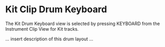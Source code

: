 # Kit Clip Drum Keyboard

The Kit Drum Keyboard view is selected by pressing KEYBOARD from the Instrument Clip View for Kit tracks. 

... insert description of this drum layout ...